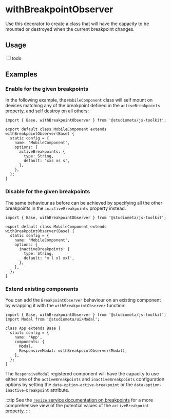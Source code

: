 # withBreakpointObserver

Use this decorator to create a class that will have the capacity to be mounted or destroyed when the current breakpoint changes.

## Usage

<label><input type="checkbox">todo</label>

## Examples

### Enable for the given breakpoints

In the following example, the `MobileComponent` class will self mount on devices matching any of the breakpoint defined in the `activeBreakpoints` property, and self destroy on all others:

```js{1,3,7-10}
import { Base, withBreakpointObserver } from '@studiometa/js-toolkit';

export default class MobileComponent extends withBreakpointObserver(Base) {
  static config = {
    name: 'MobileComponent',
    options: {
      activeBreakpoints: {
        type: String,
        default: 'xxs xs s',
      },
    },
  };
}
```

### Disable for the given breakpoints

The same behaviour as before can be achieved by specifying all the other breakpoints in the `inactiveBreakpoints` property instead:

```js{1,3,7-10}
import { Base, withBreakpointObserver } from '@studiometa/js-toolkit';

export default class MobileComponent extends withBreakpointObserver(Base) {
  static config = {
    name: 'MobileComponent',
    options: {
      inactiveBreakpoints: {
        type: String,
        default: 'm l xl xxl',
      },
    },
  };
}
```

### Extend existing components

You can add the `BreakpointObserver` behaviour on an existing component by wrapping it with the `withBreakpointObserver` function:

```js{1,9}
import { Base, withBreakpointObserver } from '@studiometa/js-toolkit';
import Modal from '@studiometa/ui/Modal';

class App extends Base {
  staitc config = {
    name: 'App',
    components: {
      Modal,
      ResponsiveModal: withBreakpointObserver(Modal),
    },
  };
}
```

The `ResponsiveModal` registered component will have the capacity to use either one of the `activeBreakpoints` and `inactiveBreakpoints` configuration options by setting the `data-option-active-breakpoint` or the `data-option-inactive-breakpoint` attribute.

:::tip
See the [`resize` service documentation on breakpoints](/api/services/useResize.html#breakpoint) for a more comprehensive view of the potential values of the `activeBreakpoint` property.
:::
